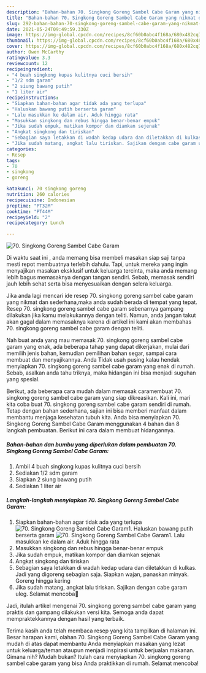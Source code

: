 ```yaml
---
description: "Bahan-bahan 70. Singkong Goreng Sambel Cabe Garam yang nikmat dan Mudah Dibuat"
title: "Bahan-bahan 70. Singkong Goreng Sambel Cabe Garam yang nikmat dan Mudah Dibuat"
slug: 292-bahan-bahan-70-singkong-goreng-sambel-cabe-garam-yang-nikmat-dan-mudah-dibuat
date: 2021-05-24T09:49:59.330Z
image: https://img-global.cpcdn.com/recipes/8cf60b0abc4f168a/680x482cq70/70-singkong-goreng-sambel-cabe-garam-foto-resep-utama.jpg
thumbnail: https://img-global.cpcdn.com/recipes/8cf60b0abc4f168a/680x482cq70/70-singkong-goreng-sambel-cabe-garam-foto-resep-utama.jpg
cover: https://img-global.cpcdn.com/recipes/8cf60b0abc4f168a/680x482cq70/70-singkong-goreng-sambel-cabe-garam-foto-resep-utama.jpg
author: Owen McCarthy
ratingvalue: 3.3
reviewcount: 12
recipeingredient:
- "4 buah singkong kupas kulitnya cuci bersih"
- "1/2 sdm garam"
- "2 siung bawang putih"
- "1 liter air"
recipeinstructions:
- "Siapkan bahan-bahan agar tidak ada yang terlupa"
- "Haluskan bawang putih berserta garam"
- "Lalu masukkan ke dalam air. Aduk hingga rata"
- "Masukkan singkong dan rebus hingga benar-benar empuk"
- "Jika sudah empuk, matikan kompor dan diamkan sejenak"
- "Angkat singkong dan tiriskan"
- "Sebagian saya letakkan di wadah kedap udara dan diletakkan di kulkas. Jadi yang digoreng sebagian saja. Siapkan wajan, panaskan minyak. Goreng hingga kering"
- "Jika sudah matang, angkat lalu tiriskan. Sajikan dengan cabe garam uleg. Selamat mencoba💜"
categories:
- Resep
tags:
- 70
- singkong
- goreng

katakunci: 70 singkong goreng 
nutrition: 260 calories
recipecuisine: Indonesian
preptime: "PT32M"
cooktime: "PT44M"
recipeyield: "2"
recipecategory: Lunch

---
```



![70. Singkong Goreng Sambel Cabe Garam](https://img-global.cpcdn.com/recipes/8cf60b0abc4f168a/680x482cq70/70-singkong-goreng-sambel-cabe-garam-foto-resep-utama.jpg)

Di waktu  saat ini , anda memang bisa membeli masakan siap saji tanpa mesti repot membuatnya terlebih dahulu. Tapi, untuk mereka yang ingin menyajikan masakan eksklusif untuk keluarga tercinta, maka anda memang lebih bagus memasaknya dengan tangan sendiri. Sebab, memasak sendiri jauh lebih sehat serta bisa menyesuaikan dengan selera keluarga.

Jika anda lagi mencari ide resep 70. singkong goreng sambel cabe garam yang nikmat dan sederhana,maka anda sudah berada di tempat yang tepat. Resep 70. singkong goreng sambel cabe garam  sebenarnya gampang dilakukan jika kamu melakukannya dengan teliti. Namun, anda jangan takut akan gagal dalam memasaknya 
karena di artikel ini kami akan membahas 70. singkong goreng sambel cabe garam dengan teliti.  



Nah buat anda yang mau memasak 70. singkong goreng sambel cabe garam yang enak, ada beberapa tahap yang dapat dikerjakan, mulai dari memilih jenis bahan, kemudian pemilihan bahan segar, sampai cara membuat dan menyajikannya. Anda Tidak usah pusing kalau hendak menyiapkan 70. singkong goreng sambel cabe garam yang enak di rumah. Sebab, asalkan anda  tahu triknya, maka hidangan ini bisa menjadi suguhan yang spesial.

Berikut, ada beberapa cara mudah dalam memasak caramembuat 70. singkong goreng sambel cabe garam yang siap dikreasikan. Kali ini, mari kita coba buat 70. singkong goreng sambel cabe garam sendiri di rumah. Tetap dengan bahan sederhana, sajian ini bisa memberi manfaat dalam membantu menjaga kesehatan tubuh kita. Anda bisa menyiapkan 70. Singkong Goreng Sambel Cabe Garam menggunakan 4 bahan dan 8 langkah pembuatan. Berikut ini cara dalam membuat hidangannya.

<!--inarticleads1-->

##### Bahan-bahan dan bumbu yang diperlukan dalam pembuatan 70. Singkong Goreng Sambel Cabe Garam:

1. Ambil 4 buah singkong kupas kulitnya cuci bersih
1. Sediakan 1/2 sdm garam
1. Siapkan 2 siung bawang putih
1. Sediakan 1 liter air




<!--inarticleads2-->

##### Langkah-langkah menyiapkan 70. Singkong Goreng Sambel Cabe Garam:

1. Siapkan bahan-bahan agar tidak ada yang terlupa
<img src="https://img-global.cpcdn.com/steps/06819d9f61bb44b8/160x128cq70/70-singkong-goreng-sambel-cabe-garam-langkah-memasak-1-foto.jpg" alt="70. Singkong Goreng Sambel Cabe Garam">1. Haluskan bawang putih berserta garam
<img src="https://img-global.cpcdn.com/steps/d59026fc81b5d166/160x128cq70/70-singkong-goreng-sambel-cabe-garam-langkah-memasak-2-foto.jpg" alt="70. Singkong Goreng Sambel Cabe Garam">1. Lalu masukkan ke dalam air. Aduk hingga rata
1. Masukkan singkong dan rebus hingga benar-benar empuk
1. Jika sudah empuk, matikan kompor dan diamkan sejenak
1. Angkat singkong dan tiriskan
1. Sebagian saya letakkan di wadah kedap udara dan diletakkan di kulkas. Jadi yang digoreng sebagian saja. Siapkan wajan, panaskan minyak. Goreng hingga kering
1. Jika sudah matang, angkat lalu tiriskan. Sajikan dengan cabe garam uleg. Selamat mencoba💜




Jadi, itulah artikel mengenai  70. singkong goreng sambel cabe garam  yang praktis dan gampang dilakukan versi kita. Semoga anda dapat mempraktekkannya dengan hasil yang terbaik. 

Terima kasih anda telah membaca resep yang kita tampilkan di halaman ini. Besar harapan kami, olahan  70. Singkong Goreng Sambel Cabe Garam yang mudah di atas dapat membantu Anda menyiapkan masakan yang lezat untuk keluarga/teman ataupun menjadi inspirasi untuk berjualan makanan. Gimana nih? Mudah bukan? Itulah cara menyiapkan 70. singkong goreng sambel cabe garam yang bisa Anda praktikkan di rumah. Selamat mencoba!

